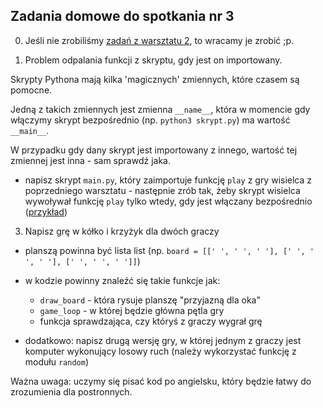 ## Zadania domowe do spotkania nr 3

0. Jeśli nie zrobiliśmy [zadań z warsztatu 2](../lab2/hw2.md), to wracamy je zrobić ;p.

1. Problem odpalania funkcji z skryptu, gdy jest on importowany.

  Skrypty Pythona mają kilka 'magicznych' zmiennych, które czasem są pomocne.
  
  Jedną z takich zmiennych jest zmienna `__name__`, która w momencie gdy włączymy skrypt bezpośrednio (np. `python3 skrypt.py`) ma wartość `__main__`.

  W przypadku gdy dany skrypt jest importowany z innego, wartość tej zmiennej jest inna - sam sprawdź jaka.

  * napisz skrypt `main.py`, który zaimportuje funkcję `play` z gry wisielca z poprzedniego warsztatu - następnie zrób tak, żeby skrypt wisielca wywoływał funkcję `play` tylko wtedy, gdy jest włączany bezpośrednio ([przykład](https://docs.python.org/3/tutorial/modules.html#executing-modules-as-scripts))

3. Napisz grę w kółko i krzyżyk dla dwóch graczy

  * planszą powinna być lista list (np. `board = [[' ', ' ', ' '], [' ', ' ', ' '], [' ', ' ', ' ']]`)
  * w kodzie powinny znaleźć się takie funkcje jak:

    * `draw_board` - która rysuje planszę "przyjazną dla oka"
    * `game_loop` - w której będzie główna pętla gry
    * funkcja sprawdzająca, czy któryś z graczy wygrał grę

  * dodatkowo: napisz drugą wersję gry, w której jednym z graczy jest komputer wykonujący losowy ruch (należy wykorzystać funkcję z modułu `random`)

  Ważna uwaga: uczymy się pisać kod po angielsku, który będzie łatwy do zrozumienia dla postronnych.

